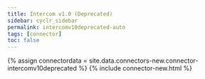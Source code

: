 ```yaml
---
title: Intercom v1.0 (Deprecated)
sidebar: cyclr_sidebar
permalink: intercomv10deprecated-auto
tags: [connector]
toc: false
---
```

{% assign connectordata = site.data.connectors-new.connector-intercomv10deprecated %}
{% include connector-new.html %}	